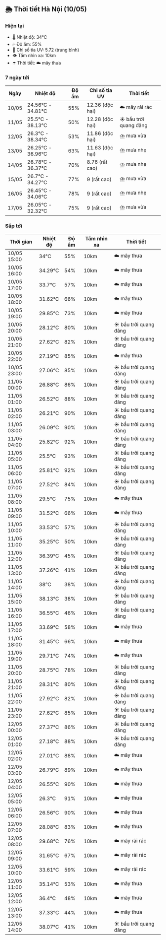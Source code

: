 ## 🌦️ Thời tiết Hà Nội (10/05)

### Hiện tại

- 🌡️ Nhiệt độ: 34℃
- 💦 Độ ẩm: 55%
- 🌟 Chỉ số tia UV: 5.72 (trung bình)
- 👁️ Tầm nhìn xa: 10km
- ☂️ Thời tiết: ☁️ mây thưa

### 7 ngày tới

| Ngày | Nhiệt độ | Độ ẩm | Chỉ số tia UV | Thời tiết |
| --- | --- | --- | --- | --- |
| 10/05 | 24.56℃ - 34.81℃ | 55% | 12.36 (độc hại) | ☁️ mây rải rác |
| 11/05 | 25.5℃ - 38.13℃ | 50% | 12.28 (độc hại) | ☀️ bầu trời quang đãng |
| 12/05 | 26.3℃ - 38.34℃ | 53% | 11.86 (độc hại) | ⛈️ mưa vừa |
| 13/05 | 26.25℃ - 36.96℃ | 63% | 11.63 (độc hại) | ⛈️ mưa nhẹ |
| 14/05 | 26.78℃ - 36.37℃ | 70% | 8.76 (rất cao) | ⛈️ mưa nhẹ |
| 15/05 | 26.7℃ - 34.27℃ | 77% | 9 (rất cao) | ⛈️ mưa vừa |
| 16/05 | 26.45℃ - 34.06℃ | 78% | 9 (rất cao) | ⛈️ mưa nhẹ |
| 17/05 | 26.05℃ - 32.32℃ | 75% | 9 (rất cao) | ⛈️ mưa vừa |

### Sắp tới

| Thời gian | Nhiệt độ | Độ ẩm | Tầm nhìn xa | Thời tiết |
| --- | --- | --- | --- | --- |
| 10/05 15:00 | 34℃ | 55% | 10km | ☁️ mây thưa |
| 10/05 16:00 | 34.29℃ | 54% | 10km | ☁️ mây thưa |
| 10/05 17:00 | 33.7℃ | 57% | 10km | ☁️ mây thưa |
| 10/05 18:00 | 31.62℃ | 66% | 10km | ☁️ mây thưa |
| 10/05 19:00 | 29.85℃ | 73% | 10km | ☁️ mây thưa |
| 10/05 20:00 | 28.12℃ | 80% | 10km | ☀️ bầu trời quang đãng |
| 10/05 21:00 | 27.62℃ | 82% | 10km | ☀️ bầu trời quang đãng |
| 10/05 22:00 | 27.19℃ | 85% | 10km | ☁️ mây thưa |
| 10/05 23:00 | 27.06℃ | 85% | 10km | ☀️ bầu trời quang đãng |
| 11/05 00:00 | 26.88℃ | 86% | 10km | ☀️ bầu trời quang đãng |
| 11/05 01:00 | 26.52℃ | 88% | 10km | ☀️ bầu trời quang đãng |
| 11/05 02:00 | 26.21℃ | 90% | 10km | ☀️ bầu trời quang đãng |
| 11/05 03:00 | 26.09℃ | 90% | 10km | ☀️ bầu trời quang đãng |
| 11/05 04:00 | 25.82℃ | 92% | 10km | ☀️ bầu trời quang đãng |
| 11/05 05:00 | 25.5℃ | 93% | 10km | ☀️ bầu trời quang đãng |
| 11/05 06:00 | 25.81℃ | 92% | 10km | ☀️ bầu trời quang đãng |
| 11/05 07:00 | 27.52℃ | 84% | 10km | ☀️ bầu trời quang đãng |
| 11/05 08:00 | 29.5℃ | 75% | 10km | ☁️ mây thưa |
| 11/05 09:00 | 31.52℃ | 66% | 10km | ☁️ mây thưa |
| 11/05 10:00 | 33.53℃ | 57% | 10km | ☀️ bầu trời quang đãng |
| 11/05 11:00 | 35.25℃ | 50% | 10km | ☀️ bầu trời quang đãng |
| 11/05 12:00 | 36.39℃ | 45% | 10km | ☀️ bầu trời quang đãng |
| 11/05 13:00 | 37.26℃ | 41% | 10km | ☀️ bầu trời quang đãng |
| 11/05 14:00 | 38℃ | 38% | 10km | ☀️ bầu trời quang đãng |
| 11/05 15:00 | 38.13℃ | 38% | 10km | ☀️ bầu trời quang đãng |
| 11/05 16:00 | 36.55℃ | 46% | 10km | ☀️ bầu trời quang đãng |
| 11/05 17:00 | 33.69℃ | 58% | 10km | ☁️ mây thưa |
| 11/05 18:00 | 31.45℃ | 66% | 10km | ☁️ mây thưa |
| 11/05 19:00 | 29.71℃ | 74% | 10km | ☁️ mây thưa |
| 11/05 20:00 | 28.75℃ | 78% | 10km | ☀️ bầu trời quang đãng |
| 11/05 21:00 | 28.31℃ | 80% | 10km | ☀️ bầu trời quang đãng |
| 11/05 22:00 | 27.92℃ | 82% | 10km | ☀️ bầu trời quang đãng |
| 11/05 23:00 | 27.62℃ | 85% | 10km | ☀️ bầu trời quang đãng |
| 12/05 00:00 | 27.37℃ | 86% | 10km | ☀️ bầu trời quang đãng |
| 12/05 01:00 | 27.18℃ | 88% | 10km | ☀️ bầu trời quang đãng |
| 12/05 02:00 | 27.01℃ | 88% | 10km | ☁️ mây thưa |
| 12/05 03:00 | 26.79℃ | 89% | 10km | ☁️ mây thưa |
| 12/05 04:00 | 26.55℃ | 90% | 10km | ☁️ mây thưa |
| 12/05 05:00 | 26.3℃ | 91% | 10km | ☁️ mây thưa |
| 12/05 06:00 | 26.56℃ | 90% | 10km | ☁️ mây thưa |
| 12/05 07:00 | 28.08℃ | 83% | 10km | ☁️ mây thưa |
| 12/05 08:00 | 29.68℃ | 76% | 10km | ☁️ mây rải rác |
| 12/05 09:00 | 31.65℃ | 67% | 10km | ☁️ mây rải rác |
| 12/05 10:00 | 33.61℃ | 59% | 10km | ☁️ mây rải rác |
| 12/05 11:00 | 35.14℃ | 53% | 10km | ☁️ mây thưa |
| 12/05 12:00 | 36.4℃ | 48% | 10km | ☁️ mây thưa |
| 12/05 13:00 | 37.33℃ | 44% | 10km | ☁️ mây thưa |
| 12/05 14:00 | 38.07℃ | 41% | 10km | ☀️ bầu trời quang đãng |
